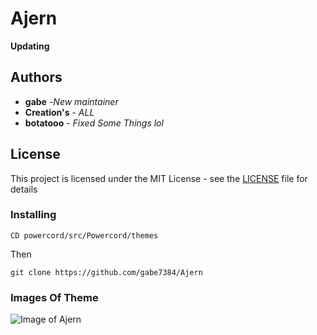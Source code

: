 # Ajern

**Updating**

## Authors
* **gabe** -*New maintainer*
* **Creation's** - *ALL*
* **botatooo** - *Fixed Some Things lol*

## License

This project is licensed under the MIT License - see the [LICENSE](LICENSE) file for details

### Installing

```
CD powercord/src/Powercord/themes
```

Then

```
git clone https://github.com/gabe7384/Ajern
```
### Images Of Theme

![Image of Ajern](https://i.imgur.com/JFYTZn7.png)
